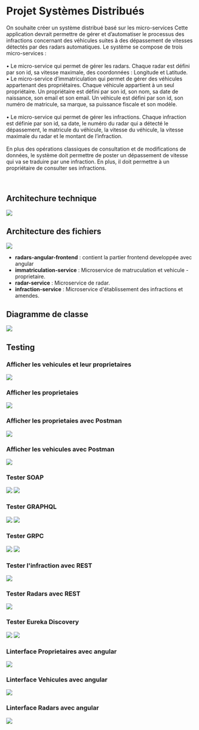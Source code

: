# Projet Systèmes Distribués
<p>On souhaite créer un système distribué basé sur les micro-services Cette application devrait
permettre de gérer et d’automatiser le processus des infractions concernant des véhicules
suites à des dépassement de vitesses détectés par des radars automatiques. Le système se
compose de trois micro-services :</br><br>
• Le micro-service qui permet de gérer les radars. Chaque radar est défini par son id, sa
vitesse maximale, des coordonnées : Longitude et Latitude.<br>
• Le micro-service d’immatriculation qui permet de gérer des véhicules appartenant des
propriétaires. Chaque véhicule appartient à un seul propriétaire. Un propriétaire est
défini par son id, son nom, sa date de naissance, son email et son email. Un véhicule
est défini par son id, son numéro de matricule, sa marque, sa puissance fiscale et son
modèle.<br><br>
• Le micro-service qui permet de gérer les infractions. Chaque infraction est définie par
son id, sa date, le numéro du radar qui a détecté le dépassement, le matricule du
véhicule, la vitesse du véhicule, la vitesse maximale du radar et le montant de
l’infraction.<br><br>
En plus des opérations classiques de consultation et de modifications de données, le système
doit permettre de poster un dépassement de vitesse qui va se traduire par une infraction. En
plus, il doit permettre à un propriétaire de consulter ses infractions.</p>
<br>

## Architechure technique
<img src="Simulation-Radar/src/main/resources/images/img1.png">

## Architecture des fichiers
<img src="Simulation-Radar/src/main/resources/images/img2.png">

- **radars-angular-frontend** : contient la partier frontend developpée avec angular
- **immatriculation-service** : Microservice de matruculation et vehicule - proprietaire.
- **radar-service** : Microservice de radar.
- **infraction-service** : Microservice d'établissement des infractions et amendes.

## Diagramme de classe
<img src="Simulation-Radar/src/main/resources/images/img3.png">

## Testing

### Afficher les vehicules et leur proprietaires

<img src="Simulation-Radar/src/main/resources/images/img4.png">

### Afficher les proprietaies

<img src="Simulation-Radar/src/main/resources/images/img5.png">

### Afficher les proprietaies avec Postman

<img src="Simulation-Radar/src/main/resources/images/img6.png">

### Afficher les vehicules avec Postman

<img src="Simulation-Radar/src/main/resources/images/img7.png">

### Tester SOAP
<img src="Simulation-Radar/src/main/resources/images/img8.png">

<img src="Simulation-Radar/src/main/resources/images/img9.png">

### Tester GRAPHQL

<img src="Simulation-Radar/src/main/resources/images/img10.png">


<img src="Simulation-Radar/src/main/resources/images/img12.png">

### Tester GRPC

<img src="Simulation-Radar/src/main/resources/images/img13.png">

<img src="Simulation-Radar/src/main/resources/images/img14.png">

### Tester l'infraction avec REST

<img src="Simulation-Radar/src/main/resources/images/img15.png">

### Tester Radars avec REST

<img src="Simulation-Radar/src/main/resources/images/img16.png">

### Tester Eureka Discovery
<img src="Simulation-Radar/src/main/resources/images/img17.png">

<img src="Simulation-Radar/src/main/resources/images/img18.png">

### Linterface Proprietaires avec angular

<img src="Simulation-Radar/src/main/resources/images/img19.png">

### Linterface Vehicules avec angular

<img src="Simulation-Radar/src/main/resources/images/img20.png">

### Linterface Radars avec angular

<img src="Simulation-Radar/src/main/resources/images/img21.png">

